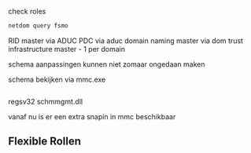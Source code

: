check roles

```powershell
netdom query fsmo
```


RID master via ADUC
PDC via aduc
domain naming master via dom trust
infrastructure master - 1 per domain




schema aanpassingen kunnen niet zomaar ongedaan maken


schema bekijken via mmc.exe
```powershell
```
regsv32 schmmgmt.dll


vanaf nu is er een extra snapin in mmc beschikbaar

## Flexible Rollen
